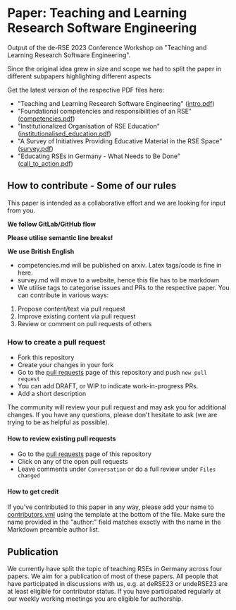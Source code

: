 # Paper: Teaching and Learning Research Software Engineering

Output of the de-RSE 2023 Conference Workshop on "Teaching and Learning Research Software Engineering".

Since the original idea grew in size and scope we had to split the paper in different subpapers highlighting different aspects

Get the latest version of the respective PDF files here:
* "Teaching and Learning Research Software Engineering" ([intro.pdf](https://github.com/CaptainSifff/paper_teaching-learning-RSE/blob/build/intro.pdf))
* "Foundational competencies and responsibilities of an RSE" ([competencies.pdf](https://github.com/CaptainSifff/paper_teaching-learning-RSE/blob/build/competencies.pdf))
* "Institutionalized Organisation of RSE Education" ([institutionalised_education.pdf](https://github.com/CaptainSifff/paper_teaching-learning-RSE/blob/build/institutionalised_education.pdf))
* "A Survey of Initiatives Providing Educative Material in the RSE Space" ([survey.pdf](https://github.com/CaptainSifff/paper_teaching-learning-RSE/blob/build/survey.pdf))
* "Educating RSEs in Germany - What Needs to Be Done" ([call_to_action.pdf](https://github.com/CaptainSifff/paper_teaching-learning-RSE/blob/build/call_to_action.pdf))

## How to contribute - Some of our rules

This paper is intended as a collaborative effort and we are looking for input from you.

**We follow GitLab/GitHub flow**

**Please utilise semantic line breaks!**

**We use British English**

- competencies.md will be published on arxiv. Latex tags/code is fine in here.
- survey.md will move to a website, hence this file has to be markdown
- We utilise tags to categorise issues and PRs to the respective paper.
You can contribute in various ways:

1. Propose content/text via pull request
1. Improve existing content via pull request
1. Review or comment on pull requests of others

### How to create a pull request

- Fork this repository
- Create your changes in your fork
- Go to the [pull requests](https://github.com/CaptainSifff/paper_teaching-learning-RSE/pulls) page of this repository and push `new pull request`
- You can add DRAFT, or WIP to indicate work-in-progress PRs.
- Add a short description

The community will review your pull request and may ask you for additional changes.
If you have any questions, please don't hesitate to ask (we are trying to be as
helpful as possible).

#### How to review existing pull requests

- Go to the [pull requests](https://github.com/CaptainSifff/paper_teaching-learning-RSE/pulls) page of this repository
- Click on any of the open pull requests
- Leave comments under `Conversation` or do a full review under `Files changed`

#### How to get credit

If you've contributed to this paper in any way, please add your name to
[contributors.yml](contributors.yml) using the template at the bottom
of the file. Make sure the name provided in the "author:" field matches
exactly with the name in the Markdown preamble author list.

## Publication
We currently have split the topic of teaching RSEs in Germany across four papers.
We aim for a publication of most of these papers.
All people that have participated in discussions with us,
e.g. at deRSE23 or undeRSE23 are at least eligible for contributor status.
If you have participated regularly at our weekly working meetings you are eligible for
authorship.

